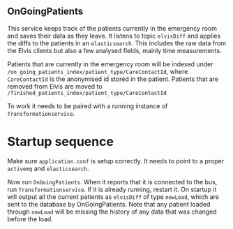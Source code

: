 ## OnGoingPatients
This service keeps track of the patients currently in the emergency room and saves their data as they leave. It listens
to topic `elvisDiff` and applies the diffs to the patients in an `elasticsearch`. This includes the raw data from the
Elvis clients but also a few analysed fields, mainly time measurements.

Patients that are currently in the emergency room will be indexed under
`/on_going_patients_index/patient_type/CareContactId`, where `CareContactId` is the anonymised id stored in the patient.
Patients that are removed from Elvis are moved to `/finished_patients_index/patient_type/CareContactId`

To work it needs to be paired with a running instance of `Transformationservice`.

# Startup sequence
Make sure `application.conf` is setup correctly. It needs to point to a proper `activemq` and `elasticsearch`.

Now run `OnGoingPatients`. When it reports that it is connected to the bus, run `Transformationservice`. If it is
already running, restart it. On startup it will output all the current patients as `elvisDiff` of type `newLoad`, which
are sent to the database by OnGoingPatients. Note that any patient loaded through `newLoad` will be missing the
history of any data that was changed before the load.